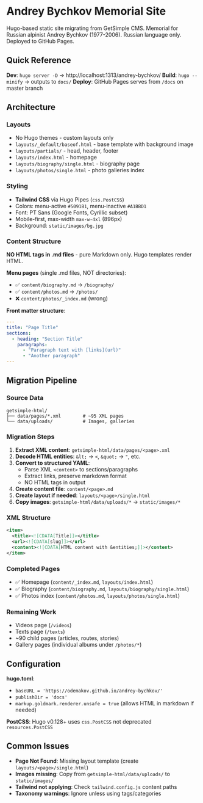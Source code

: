 # Andrey Bychkov Memorial Site

Hugo-based static site migrating from GetSimple CMS. Memorial for Russian alpinist Andrey Bychkov (1977-2006). Russian language only. Deployed to GitHub Pages.

## Quick Reference

**Dev**: `hugo server -D` → http://localhost:1313/andrey-bychkov/
**Build**: `hugo --minify` → outputs to `docs/`
**Deploy**: GitHub Pages serves from `/docs` on master branch

## Architecture

### Layouts
- No Hugo themes - custom layouts only
- `layouts/_default/baseof.html` - base template with background image
- `layouts/partials/` - head, header, footer
- `layouts/index.html` - homepage
- `layouts/biography/single.html` - biography page
- `layouts/photos/single.html` - photo galleries index

### Styling
- **Tailwind CSS** via Hugo Pipes (`css.PostCSS`)
- Colors: menu-active `#5091B1`, menu-inactive `#A1BBD1`
- Font: PT Sans (Google Fonts, Cyrillic subset)
- Mobile-first, max-width `max-w-4xl` (896px)
- Background: `static/images/bg.jpg`

### Content Structure
**NO HTML tags in .md files** - pure Markdown only. Hugo templates render HTML.

**Menu pages** (single .md files, NOT directories):
- ✅ `content/biography.md` → `/biography/`
- ✅ `content/photos.md` → `/photos/`
- ❌ `content/photos/_index.md` (wrong)

**Front matter structure**:
```yaml
---
title: "Page Title"
sections:
  - heading: "Section Title"
    paragraphs:
      - "Paragraph text with [links](url)"
      - "Another paragraph"
---
```

## Migration Pipeline

### Source Data
```
getsimple-html/
├── data/pages/*.xml        # ~95 XML pages
└── data/uploads/           # Images, galleries
```

### Migration Steps
1. **Extract XML content**: `getsimple-html/data/pages/<page>.xml`
2. **Decode HTML entities**: `&lt;` → `<`, `&quot;` → `"`, etc.
3. **Convert to structured YAML**:
   - Parse XML `<content>` to sections/paragraphs
   - Extract links, preserve markdown format
   - NO HTML tags in output
4. **Create content file**: `content/<page>.md`
5. **Create layout if needed**: `layouts/<page>/single.html`
6. **Copy images**: `getsimple-html/data/uploads/*` → `static/images/*`

### XML Structure
```xml
<item>
  <title><![CDATA[Title]]></title>
  <url><![CDATA[slug]]></url>
  <content><![CDATA[HTML content with &entities;]]></content>
</item>
```

### Completed Pages
- ✅ Homepage (`content/_index.md`, `layouts/index.html`)
- ✅ Biography (`content/biography.md`, `layouts/biography/single.html`)
- ✅ Photos index (`content/photos.md`, `layouts/photos/single.html`)

### Remaining Work
- Videos page (`/videos`)
- Texts page (`/texts`)
- ~90 child pages (articles, routes, stories)
- Gallery pages (individual albums under `/photos/*`)

## Configuration

**hugo.toml**:
- `baseURL = 'https://odemakov.github.io/andrey-bychkov/'`
- `publishDir = 'docs'`
- `markup.goldmark.renderer.unsafe = true` (allows HTML in markdown if needed)

**PostCSS**: Hugo v0.128+ uses `css.PostCSS` not deprecated `resources.PostCSS`

## Common Issues

- **Page Not Found**: Missing layout template (create `layouts/<page>/single.html`)
- **Images missing**: Copy from `getsimple-html/data/uploads/` to `static/images/`
- **Tailwind not applying**: Check `tailwind.config.js` content paths
- **Taxonomy warnings**: Ignore unless using tags/categories

